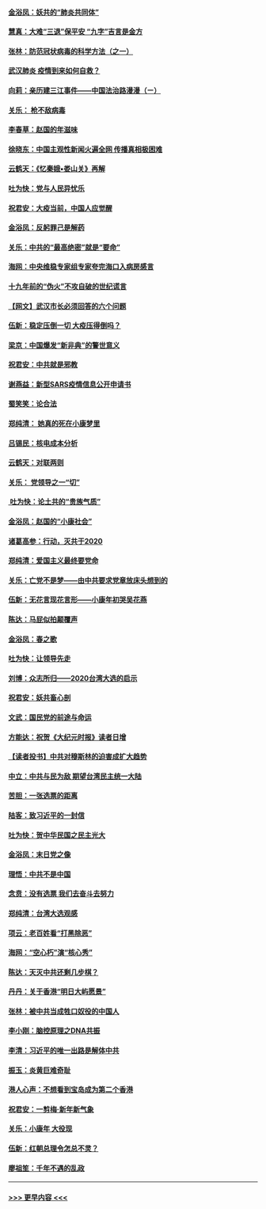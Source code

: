 #### [金浴凤：妖共的“肺炎共同体”](../pages/nsc993/n11829448.md?t=01300144) 
#### [慧真：大难“三退”保平安 “九字”吉言是金方](../pages/nsc993/n11829501.md?t=01300144) 
#### [张林：防范冠状病毒的科学方法（之一）](../pages/nsc993/n11828618.md?t=01300144) 
#### [武汉肺炎 疫情到来如何自救？](../pages/nsc993/n11827632.md?t=01300144) 
#### [向莉：亲历建三江事件——中国法治路漫漫（ㄧ）](../pages/nsc993/n11827190.md?t=01300144) 
#### [关乐： 枪不敌病毒](../pages/nsc993/n11826746.md?t=01300144) 
#### [李春草：赵国的年滋味](../pages/nsc993/n11826321.md?t=01300144) 
#### [徐晓东：中国主观性新闻火遍全网 传播真相极困难](../pages/nsc993/n11826508.md?t=01300144) 
#### [云鹤天：《忆秦娥▪娄山关》再解](../pages/nsc993/n11824682.md?t=01300144) 
#### [吐为快：党与人民异忧乐](../pages/nsc993/n11824660.md?t=01300144) 
#### [祝君安：大疫当前，中国人应觉醒](../pages/nsc993/n11821946.md?t=01300144) 
#### [金浴凤：反躬罪己是解药](../pages/nsc993/n11820280.md?t=01300144) 
#### [关乐：中共的“最高绝密”就是“要命”](../pages/nsc993/n11816946.md?t=01300144) 
#### [海网：中央维稳专家组专家夸完海口入病房感言](../pages/nsc993/n11815138.md?t=01300144) 
#### [十九年前的“伪火”不攻自破的世纪谎言](../pages/nsc993/n11813238.md?t=01300144) 
#### [【网文】武汉市长必须回答的六个问题](../pages/nsc993/n11813848.md?t=01300144) 
#### [伍新：稳定压倒一切 大疫压得倒吗？](../pages/nsc993/n11812634.md?t=01300144) 
#### [梁京：中国爆发“新非典”的警世意义](../pages/nsc993/n11812554.md?t=01300144) 
#### [祝君安：中共就是邪教](../pages/nsc993/n11812431.md?t=01300144) 
#### [谢燕益：新型SARS疫情信息公开申请书](../pages/nsc993/n11808840.md?t=01300144) 
#### [蜀笑笑：论合法](../pages/nsc993/n11808064.md?t=01300144) 
#### [郑纯清： 她真的死在小康梦里](../pages/nsc993/n11806623.md?t=01300144) 
#### [吕锡民：核电成本分析](../pages/nsc993/n11806284.md?t=01300144) 
#### [云鹤天：对联两则](../pages/nsc993/n11805957.md?t=01300144) 
#### [关乐： 党领导之一“切”](../pages/nsc993/n11804505.md?t=01300144) 
#### [ 吐为快：论土共的“贵族气质”](../pages/nsc993/n11804490.md?t=01300144) 
#### [金浴凤：赵国的“小康社会”](../pages/nsc993/n11804452.md?t=01300144) 
#### [诸葛高参：行动，灭共于2020](../pages/nsc993/n11804120.md?t=01300144) 
#### [郑纯清：爱国主义最终要党命](../pages/nsc993/n11802197.md?t=01300144) 
#### [关乐：亡党不是梦——由中共要求党章放床头想到的](../pages/nsc993/n11802156.md?t=01300144) 
#### [伍新：无花言现花言形——小康年初哭吴花燕](../pages/nsc993/n11800044.md?t=01300144) 
#### [陈达：马屁似拍颠覆声](../pages/nsc993/n11800010.md?t=01300144) 
#### [金浴凤：春之歌](../pages/nsc993/n11797687.md?t=01300144) 
#### [吐为快：让领导先走](../pages/nsc993/n11797512.md?t=01300144) 
#### [刘博：众志所归——2020台湾大选的启示](../pages/nsc993/n11796878.md?t=01300144) 
#### [祝君安：妖共畜心剖](../pages/nsc993/n11794273.md?t=01300144) 
#### [文武：国民党的前途与命运](../pages/nsc993/n11794198.md?t=01300144) 
#### [方能达：祝贺《大纪元时报》读者日增](../pages/nsc993/n11793807.md?t=01300144) 
#### [【读者投书】中共对穆斯林的迫害成扩大趋势](../pages/nsc993/n11791371.md?t=01300144) 
#### [中立：中共与民为敌 期望台湾民主统一大陆](../pages/nsc993/n11790392.md?t=01300144) 
#### [苦胆：一张选票的距离](../pages/nsc993/n11788914.md?t=01300144) 
#### [陆客：致习近平的一封信](../pages/nsc993/n11788867.md?t=01300144) 
#### [吐为快：贺中华民国之民主光大](../pages/nsc993/n11788618.md?t=01300144) 
#### [金浴凤：末日党之像](../pages/nsc993/n11787475.md?t=01300144) 
#### [理悟：中共不是中国](../pages/nsc993/n11787463.md?t=01300144) 
#### [念贲：没有选票  我们去奋斗去努力](../pages/nsc993/n11787398.md?t=01300144) 
#### [郑纯清：台湾大选观感](../pages/nsc993/n11786210.md?t=01300144) 
#### [项云：老百姓看“打黑除恶”](../pages/nsc993/n11785398.md?t=01300144) 
#### [海网：“空心朽”演“核心秀”](../pages/nsc993/n11783874.md?t=01300144) 
#### [陈达：天灭中共还剩几步棋？](../pages/nsc993/n11783719.md?t=01300144) 
#### [丹丹：关于香港“明日大屿愿景”](../pages/nsc993/n11783273.md?t=01300144) 
#### [张林：被中共当成牲口奴役的中国人](../pages/nsc993/n11782397.md?t=01300144) 
#### [李小刚：脑控原理之DNA共振](../pages/nsc993/n11780962.md?t=01300144) 
#### [李清：习近平的唯一出路是解体中共](../pages/nsc993/n11780866.md?t=01300144) 
#### [振玉：炎黄巨难奇耻](../pages/nsc993/n11779632.md?t=01300144) 
#### [港人心声：不想看到宝岛成为第二个香港](../pages/nsc993/n11778817.md?t=01300144) 
#### [祝君安：一剪梅‧新年新气象](../pages/nsc993/n11776340.md?t=01300144) 
#### [关乐：小康年 大役现](../pages/nsc993/n11774213.md?t=01300144) 
#### [伍新：红朝总理令怎总不灵？](../pages/nsc993/n11770813.md?t=01300144) 
#### [廖祖笙：千年不遇的乱政](../pages/nsc993/n11770373.md?t=01300144) 

----
#### [ >>> 更早内容 <<< ](../indexes/nsc993-earlier.md)
